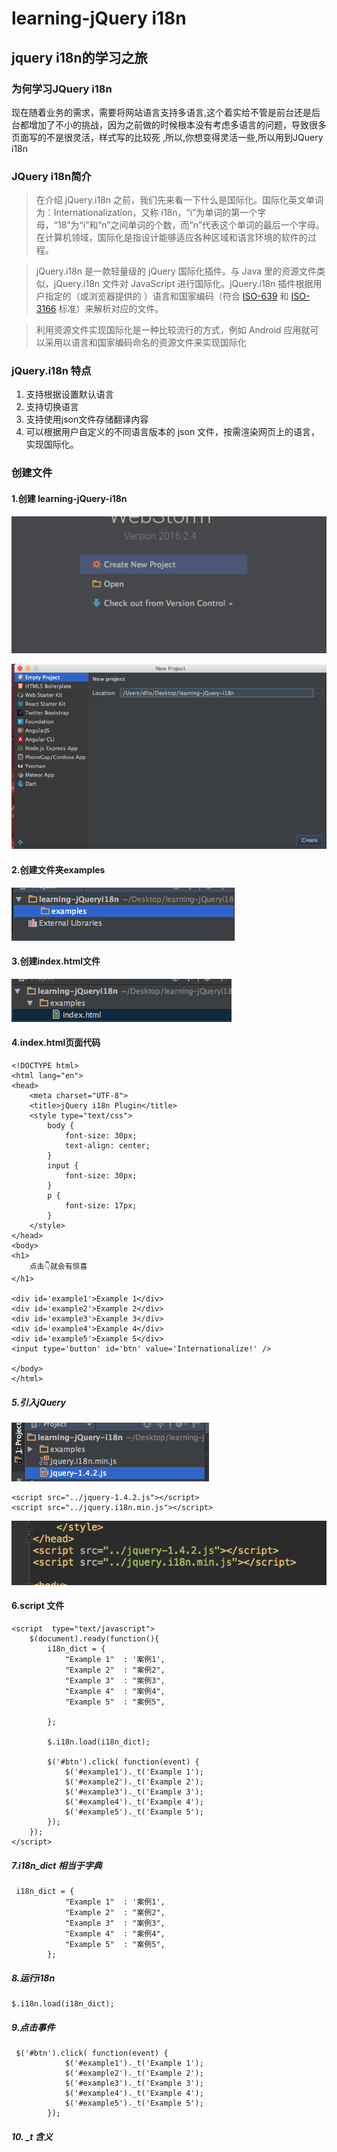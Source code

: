 # learning-jQuery i18n

## jquery i18n的学习之旅

### 为何学习JQuery i18n

现在随着业务的需求，需要将网站语言支持多语言,这个着实给不管是前台还是后台都增加了不小的挑战，因为之前做的时候根本没有考虑多语言的问题，导致很多页面写的不是很灵活，样式写的比较死 ,所以,你想变得灵活一些,所以用到JQuery i18n

### JQuery i18n简介

> 在介绍 jQuery.i18n 之前，我们先来看一下什么是国际化。国际化英文单词为：Internationalization，又称 i18n，“i”为单词的第一个字母，“18”为“i”和“n”之间单词的个数，而“n”代表这个单词的最后一个字母。在计算机领域，国际化是指设计能够适应各种区域和语言环境的软件的过程。

> jQuery.i18n 是一款轻量级的 jQuery 国际化插件。与 Java 里的资源文件类似，jQuery.i18n 文件对 JavaScript 进行国际化。jQuery.i18n 插件根据用户指定的（或浏览器提供的 ）语言和国家编码（符合 [ISO-639](https://baike.baidu.com/item/iso%20639) 和 [ISO-3166](https://baike.baidu.com/item/ISO%203166-1/5269555?fr=aladdin) 标准）来解析对应的文件。

> 利用资源文件实现国际化是一种比较流行的方式，例如 Android 应用就可以采用以语言和国家编码命名的资源文件来实现国际化

### jQuery.i18n 特点

1. 支持根据设置默认语言
2. 支持切换语言
3. 支持使用json文件存储翻译内容
4. 可以根据用户自定义的不同语言版本的 json 文件，按需渲染网页上的语言，实现国际化。

### 创建文件

#### 1.创建 learning-jQuery-i18n

![webStrom](https://github.com/liangtianrui/learning-jQuery-i18n/blob/master/image/webStrom.png?raw=true)

![create](https://github.com/liangtianrui/learning-jQuery-i18n/blob/master/image/create.png?raw=true)

#### 2.创建文件夹examples

![examples](https://github.com/liangtianrui/learning-jQuery-i18n/blob/master/image/examples.png?raw=true)



#### 3.创建index.html文件

![indexHtml](https://github.com/liangtianrui/learning-jQuery-i18n/blob/master/image/indexhtml.png?raw=true)

#### 4.index.html页面代码

```
<!DOCTYPE html>
<html lang="en">
<head>
    <meta charset="UTF-8">
    <title>jQuery i18n Plugin</title>
    <style type="text/css">
        body {
            font-size: 30px;
            text-align: center;
        }
        input {
            font-size: 30px;
        }
        p {
            font-size: 17px;
        }
    </style>
</head>
<body>
<h1>
    点击👇就会有惊喜
</h1>

<div id='example1'>Example 1</div>
<div id='example2'>Example 2</div>
<div id='example3'>Example 3</div>
<div id='example4'>Example 4</div>
<div id='example5'>Example 5</div>
<input type='button' id='btn' value='Internationalize!' />

</body>
</html>
```

##### 5.引入jQuery

![script](https://github.com/liangtianrui/learning-jQuery-i18n/blob/master/image/script.png?raw=true)

```
<script src="../jquery-1.4.2.js"></script>
<script src="../jquery.i18n.min.js"></script>

```

![src](https://github.com/liangtianrui/learning-jQuery-i18n/blob/master/image/src.png?raw=true)

#### 6.script 文件

```
<script  type="text/javascript">
    $(document).ready(function(){
        i18n_dict = {
            "Example 1"  : '案例1',
            "Example 2"  : "案例2",
            "Example 3"  : "案例3",
            "Example 4"  : "案例4",
            "Example 5"  : "案例5",

        };

        $.i18n.load(i18n_dict);

        $('#btn').click( function(event) {
            $('#example1')._t('Example 1');
            $('#example2')._t('Example 2');
            $('#example3')._t('Example 3');
            $('#example4')._t('Example 4');
            $('#example5')._t('Example 5');
        });
    });
</script>
```

##### 7.i18n_dict 相当于字典

```
 i18n_dict = {
            "Example 1"  : '案例1',
            "Example 2"  : "案例2",
            "Example 3"  : "案例3",
            "Example 4"  : "案例4",
            "Example 5"  : "案例5",
        };
```

##### 8.运行i18n

```
$.i18n.load(i18n_dict);
```

##### 9.点击事件

```
 $('#btn').click( function(event) {
            $('#example1')._t('Example 1');
            $('#example2')._t('Example 2');
            $('#example3')._t('Example 3');
            $('#example4')._t('Example 4');
            $('#example5')._t('Example 5');
        });
```

##### 10. _t 含义



